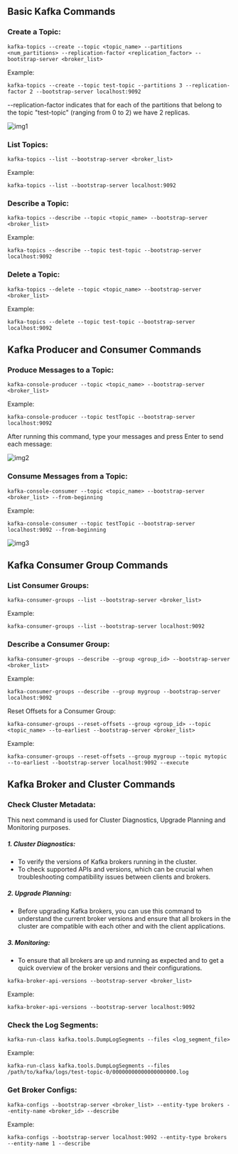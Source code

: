 ## Basic Kafka Commands
### Create a Topic:

```
kafka-topics --create --topic <topic_name> --partitions <num_partitions> --replication-factor <replication_factor> --bootstrap-server <broker_list>
```
Example:
```
kafka-topics --create --topic test-topic --partitions 3 --replication-factor 2 --bootstrap-server localhost:9092
```
--replication-factor indicates that for each of the partitions that belong to the topic "test-topic" (ranging from 0 to 2) we  have 2 replicas. 

![img1](https://github.com/neginkheirmand/kafka-getting-started/blob/master/images/img1.png?raw=true)


### List Topics:
```
kafka-topics --list --bootstrap-server <broker_list>
```
Example:
```
kafka-topics --list --bootstrap-server localhost:9092
```


### Describe a Topic:
```
kafka-topics --describe --topic <topic_name> --bootstrap-server <broker_list>
```
Example:
```
kafka-topics --describe --topic test-topic --bootstrap-server localhost:9092
```

### Delete a Topic:

```
kafka-topics --delete --topic <topic_name> --bootstrap-server <broker_list>
```

Example:

```
kafka-topics --delete --topic test-topic --bootstrap-server localhost:9092
```

## Kafka Producer and Consumer Commands
### Produce Messages to a Topic:
```
kafka-console-producer --topic <topic_name> --bootstrap-server <broker_list>
```
Example:
```
kafka-console-producer --topic testTopic --bootstrap-server localhost:9092
```
After running this command, type your messages and press Enter to send each message:


![img2](https://github.com/neginkheirmand/kafka-getting-started/blob/master/images/img2.png?raw=true)

### Consume Messages from a Topic:
```
kafka-console-consumer --topic <topic_name> --bootstrap-server <broker_list> --from-beginning
```
Example:
```
kafka-console-consumer --topic testTopic --bootstrap-server localhost:9092 --from-beginning
```
![img3](https://github.com/neginkheirmand/kafka-getting-started/blob/master/images/img3.gif?raw=true)

## Kafka Consumer Group Commands

### List Consumer Groups:
```
kafka-consumer-groups --list --bootstrap-server <broker_list>
```
Example:
```
kafka-consumer-groups --list --bootstrap-server localhost:9092
```

### Describe a Consumer Group:
```
kafka-consumer-groups --describe --group <group_id> --bootstrap-server <broker_list>
```
Example:
```
kafka-consumer-groups --describe --group mygroup --bootstrap-server localhost:9092
```
Reset Offsets for a Consumer Group:

```
kafka-consumer-groups --reset-offsets --group <group_id> --topic <topic_name> --to-earliest --bootstrap-server <broker_list>
```
Example:
```
kafka-consumer-groups --reset-offsets --group mygroup --topic mytopic --to-earliest --bootstrap-server localhost:9092 --execute
```
## Kafka Broker and Cluster Commands
### Check Cluster Metadata:

This next command is used for Cluster Diagnostics, Upgrade Planning and Monitoring purposes. 
##### 1. Cluster Diagnostics:
- To verify the versions of Kafka brokers running in the cluster.
- To check supported APIs and versions, which can be crucial when troubleshooting compatibility issues between clients and brokers.
##### 2. Upgrade Planning:
- Before upgrading Kafka brokers, you can use this command to understand the current broker versions and ensure that all brokers in the cluster are compatible with each other and with the client applications.
##### 3. Monitoring:
- To ensure that all brokers are up and running as expected and to get a quick overview of the broker versions and their configurations.
```
kafka-broker-api-versions --bootstrap-server <broker_list>
```
Example:

```
kafka-broker-api-versions --bootstrap-server localhost:9092
```
### Check the Log Segments:
```
kafka-run-class kafka.tools.DumpLogSegments --files <log_segment_file>
```
Example:
```
kafka-run-class kafka.tools.DumpLogSegments --files /path/to/kafka/logs/test-topic-0/00000000000000000000.log
```
### Get Broker Configs:
```
kafka-configs --bootstrap-server <broker_list> --entity-type brokers --entity-name <broker_id> --describe
```
Example:
```
kafka-configs --bootstrap-server localhost:9092 --entity-type brokers --entity-name 1 --describe
```